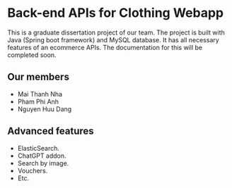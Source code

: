 # Back-end APIs for Clothing Webapp
This is a graduate dissertation project of our team. The project is built with Java (Spring boot framework) and MySQL database. It has all necessary features of an ecommerce APIs. The documentation for this will be completed soon. 
## Our members 
 - Mai Thanh Nha
 - Pham Phi Anh
 - Nguyen Huu Dang
## Advanced features
- ElasticSearch.
- ChatGPT addon.
- Search by image.
- Vouchers.
- Etc.

